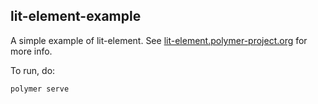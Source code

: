 ## lit-element-example

A simple example of lit-element. See [lit-element.polymer-project.org](https://lit-element.polymer-project.org/) for more info. 

To run, do:

```
polymer serve
```
